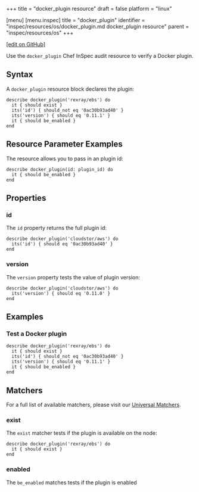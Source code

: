 +++
title = "docker_plugin resource"
draft = false
platform = "linux"

[menu]
  [menu.inspec]
    title = "docker_plugin"
    identifier = "inspec/resources/os/docker_plugin.md docker_plugin resource"
    parent = "inspec/resources/os"
+++

[\[edit on GitHub\]](https://github.com/inspec/inspec/blob/master/docs-chef-io/content/inspec/resources/docker_plugin.md)

Use the `docker_plugin` Chef InSpec audit resource to verify a Docker plugin.

## Syntax

A `docker_plugin` resource block declares the plugin:

    describe docker_plugin('rexray/ebs') do
      it { should exist }
      its('id') { should_not eq '0ac30b93ad40' }
      its('version') { should eq '0.11.1' }
      it { should be_enabled }
    end

## Resource Parameter Examples

The resource allows you to pass in an plugin id:

    describe docker_plugin(id: plugin_id) do
      it { should be_enabled }
    end

## Properties

### id

The `id` property returns the full plugin id:

    describe docker_plugin('cloudstor/aws') do
      its('id') { should eq '0ac30b93ad40' }
    end

### version

The `version` property tests the value of plugin version:

    describe docker_plugin('cloudstor/aws') do
      its('version') { should eq '0.11.0' }
    end

## Examples

### Test a Docker plugin

    describe docker_plugin('rexray/ebs') do
      it { should exist }
      its('id') { should_not eq '0ac30b93ad40' }
      its('version') { should eq '0.11.1' }
      it { should be_enabled }
    end

## Matchers

For a full list of available matchers, please visit our [Universal Matchers](/inspec/matchers/).

### exist

The `exist` matcher tests if the plugin is available on the node:

    describe docker_plugin('rexray/ebs') do
      it { should exist }
    end

### enabled

The `be_enabled` matches tests if the plugin is enabled
